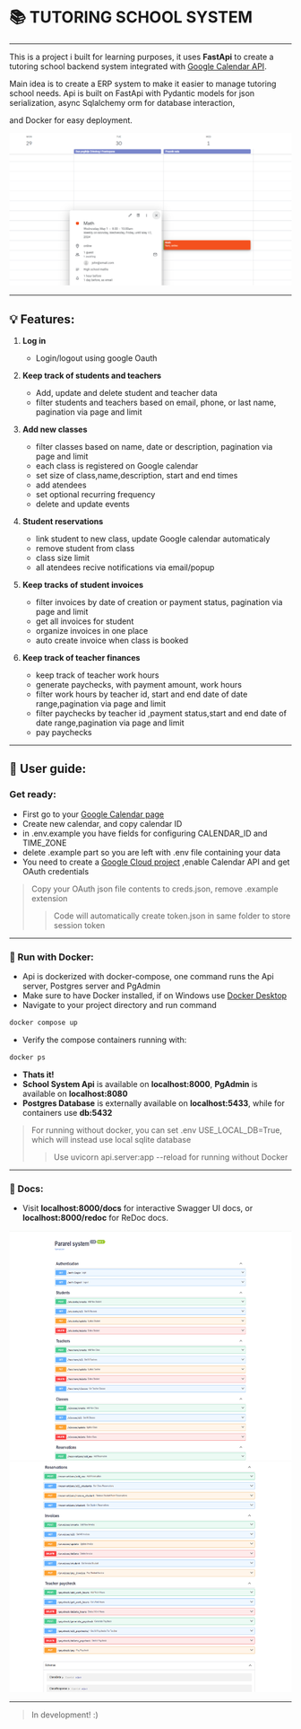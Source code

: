# :books: TUTORING SCHOOL SYSTEM
___

This is  a project i built for learning purposes, it uses **FastApi** to create a  tutoring school backend
system integrated with [Google Calendar API](https://developers.google.com/calendar/api/guides/overview).

Main idea is to create a ERP system to make it easier to manage tutoring school needs.
Api is built on FastApi with Pydantic models for json serialization, async Sqlalchemy orm for database interaction,

and Docker for easy deployment. 

<img src="./github_images/calendar_snip.PNG" width="800">

___

## :bulb: Features:

1. **Log in**
   - Login/logout using google Oauth

   

2. **Keep track of students and teachers**
    - Add, update and delete student and teacher data
    - filter students and teachers based on email, phone, or last name, pagination via page and limit


3. **Add new classes**
    - filter classes based on name, date or description, pagination via page and limit 
    - each class is registered on Google calendar
    - set size of class,name,description, start and end times
    - add atendees
    - set optional recurring frequency
    - delete and update events


4. **Student reservations**
    - link student to new class, update Google calendar automaticaly
    - remove student from class
    - class size limit
    - all atendees recive notifications via email/popup


5. **Keep tracks of student invoices**
    - filter invoices by date of creation or payment status, pagination via page and limit
    - get all invoices for student
    - organize invoices in one place
    - auto create invoice when class is booked


6. **Keep track of teacher finances**
   - keep track of teacher work hours
   - generate paychecks, with payment amount, work hours
   - filter work hours by teacher id, start and end date of date range,pagination via page and limit
   - filter paychecks by teacher id ,payment status,start and end date of date range,pagination via page and limit
   - pay paychecks

___
## :book: User guide:

### Get ready:
- First go to your [Google Calendar page ](https://calendar.google.com/)
- Create new calendar, and copy calendar ID
- in .env.example you have fields for configuring CALENDAR_ID and TIME_ZONE
- delete .example part so you are left with .env file containing your data
- You need to create a [Google Cloud project](https://developers.google.com/calendar/api/quickstart/python) 
   ,enable Calendar API and get OAuth credentials
> Copy your OAuth json file contents to creds.json, remove .example extension
>>Code will automatically create token.json in same folder to store session token

___
### :rocket: Run with Docker:
- Api is dockerized with docker-compose, one command runs the Api server, Postgres server and PgAdmin
- Make sure to have Docker installed, if on Windows use [Docker Desktop](https://www.docker.com/products/docker-desktop/)
- Navigate to your project directory and run command

```bash
docker compose up
```

- Verify the compose containers running with: 
```bash
docker ps
```

- **Thats it!**
- **School System Api** is available on **localhost:8000**, **PgAdmin** is available on **localhost:8080** 
- **Postgres Database** is externally available on **localhost:5433**, while for containers use **db:5432**

>For running without docker, you can set .env USE_LOCAL_DB=True, which will instead use local sqlite database
>> Use uvicorn api.server:app --reload for running without Docker
___




### :page_with_curl: Docs:

- Visit **localhost:8000/docs** for interactive Swagger UI docs, or **localhost:8000/redoc** for ReDoc docs.

<img src="./github_images/docs1.PNG" width="600" height="410">
<img src="./github_images/docs2.PNG" width="600" height="410"> 


___
> In development! :)